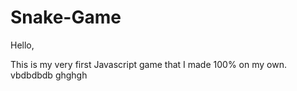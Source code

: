 # Snake-Game

Hello,

This is my very first Javascript game that I made 100% on my own.
vbdbdbdb  ghghgh